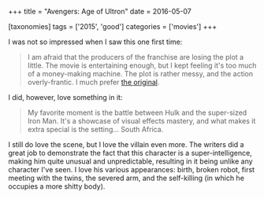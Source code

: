 +++
title = "Avengers: Age of Ultron"
date = 2016-05-07

[taxonomies]
tags = ['2015', 'good']
categories = ['movies']
+++

I was not so impressed when I saw this one first time:

> I am afraid that the producers of the franchise are losing the plot a
> little. The movie is entertaining enough, but I kept feeling it\'s too
> much of a money-making machine. The plot is rather messy, and the
> action overly-frantic. I much prefer [the original].

I did, however, love something in it:

> My favorite moment is the battle between Hulk and the super-sized Iron
> Man. It\'s a showcase of visual effects mastery, and what makes it
> extra special is the setting\... South Africa.

I still do love the scene, but I love the villain even more. The writers
did a great job to demonstrate the fact that this character is a
super-intelligence, making him quite unusual and unpredictable,
resulting in it being unlike any character I\'ve seen. I love his
various appearances: birth, broken robot, first meeting with the twins,
the severed arm, and the self-killing (in which he occupies a more
shitty body).

  [the original]: http://tshepang.net/the-avengers-2012

